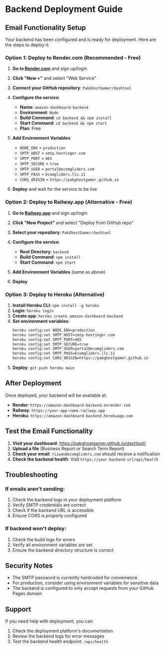 # Backend Deployment Guide

## Email Functionality Setup

Your backend has been configured and is ready for deployment. Here are the steps to deploy it:

### Option 1: Deploy to Render.com (Recommended - Free)

1. **Go to [Render.com](https://render.com)** and sign up/login
2. **Click "New +"** and select "Web Service"
3. **Connect your GitHub repository**: `PakGhostGamer/dashtool`
4. **Configure the service**:
   - **Name**: `amazon-dashboard-backend`
   - **Environment**: `Node`
   - **Build Command**: `cd backend && npm install`
   - **Start Command**: `cd backend && npm start`
   - **Plan**: Free

5. **Add Environment Variables**:
   - `NODE_ENV` = `production`
   - `SMTP_HOST` = `smtp.hostinger.com`
   - `SMTP_PORT` = `465`
   - `SMTP_SECURE` = `true`
   - `SMTP_USER` = `portal@ecomgliders.com`
   - `SMTP_PASS` = `Ecomgliders.llc.11`
   - `CORS_ORIGIN` = `https://pakghostgamer.github.io`

6. **Deploy** and wait for the service to be live

### Option 2: Deploy to Railway.app (Alternative - Free)

1. **Go to [Railway.app](https://railway.app)** and sign up/login
2. **Click "New Project"** and select "Deploy from GitHub repo"
3. **Select your repository**: `PakGhostGamer/dashtool`
4. **Configure the service**:
   - **Root Directory**: `backend`
   - **Build Command**: `npm install`
   - **Start Command**: `npm start`

5. **Add Environment Variables** (same as above)
6. **Deploy**

### Option 3: Deploy to Heroku (Alternative)

1. **Install Heroku CLI**: `npm install -g heroku`
2. **Login**: `heroku login`
3. **Create app**: `heroku create amazon-dashboard-backend`
4. **Set environment variables**:
   ```bash
   heroku config:set NODE_ENV=production
   heroku config:set SMTP_HOST=smtp.hostinger.com
   heroku config:set SMTP_PORT=465
   heroku config:set SMTP_SECURE=true
   heroku config:set SMTP_USER=portal@ecomgliders.com
   heroku config:set SMTP_PASS=Ecomgliders.llc.11
   heroku config:set CORS_ORIGIN=https://pakghostgamer.github.io
   ```
5. **Deploy**: `git push heroku main`

## After Deployment

Once deployed, your backend will be available at:
- **Render**: `https://amazon-dashboard-backend.onrender.com`
- **Railway**: `https://your-app-name.railway.app`
- **Heroku**: `https://amazon-dashboard-backend.herokuapp.com`

## Test the Email Functionality

1. **Visit your dashboard**: https://pakghostgamer.github.io/dashtool/
2. **Upload a file** (Business Report or Search Term Report)
3. **Check your email**: `rizwan@ecomgliders.com` should receive a notification
4. **Check the backend health**: Visit `https://your-backend-url/api/health`

## Troubleshooting

### If emails aren't sending:
1. Check the backend logs in your deployment platform
2. Verify SMTP credentials are correct
3. Check if the backend URL is accessible
4. Ensure CORS is properly configured

### If backend won't deploy:
1. Check the build logs for errors
2. Verify all environment variables are set
3. Ensure the backend directory structure is correct

## Security Notes

- The SMTP password is currently hardcoded for convenience
- For production, consider using environment variables for sensitive data
- The backend is configured to only accept requests from your GitHub Pages domain

## Support

If you need help with deployment, you can:
1. Check the deployment platform's documentation
2. Review the backend logs for error messages
3. Test the backend health endpoint: `/api/health` 